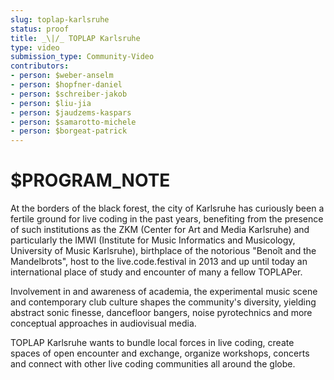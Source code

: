 ```yaml
---
slug: toplap-karlsruhe
status: proof
title: _\|/_ TOPLAP Karlsruhe
type: video
submission_type: Community-Video
contributors:
- person: $weber-anselm
- person: $hopfner-daniel
- person: $schreiber-jakob
- person: $liu-jia
- person: $jaudzems-kaspars
- person: $samarotto-michele
- person: $borgeat-patrick
---
```


# $PROGRAM_NOTE

At the borders of the black forest, the city of Karlsruhe has curiously been a fertile ground for live coding in the past years, benefiting from the presence of such institutions as the ZKM (Center for Art and Media Karlsruhe) and particularly the IMWI (Institute for Music Informatics and Musicology, University of Music Karlsruhe), birthplace of the notorious "Benoît and the Mandelbrots", host to the live.code.festival in 2013 and up until today an international place of study and encounter of many a fellow TOPLAPer. 

Involvement in and awareness of academia, the experimental music scene and contemporary club culture shapes the community's diversity, yielding abstract sonic finesse, dancefloor bangers, noise pyrotechnics and more conceptual approaches in audiovisual media. 

TOPLAP Karlsruhe wants to bundle local forces in live coding, create spaces of open encounter and exchange, organize workshops, concerts and connect with other live coding communities all around the globe.
